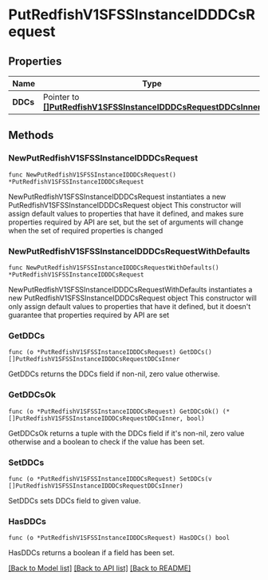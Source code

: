 # PutRedfishV1SFSSInstanceIDDDCsRequest

## Properties

Name | Type | Description | Notes
------------ | ------------- | ------------- | -------------
**DDCs** | Pointer to [**[]PutRedfishV1SFSSInstanceIDDDCsRequestDDCsInner**](PutRedfishV1SFSSInstanceIDDDCsRequestDDCsInner.md) |  | [optional] 

## Methods

### NewPutRedfishV1SFSSInstanceIDDDCsRequest

`func NewPutRedfishV1SFSSInstanceIDDDCsRequest() *PutRedfishV1SFSSInstanceIDDDCsRequest`

NewPutRedfishV1SFSSInstanceIDDDCsRequest instantiates a new PutRedfishV1SFSSInstanceIDDDCsRequest object
This constructor will assign default values to properties that have it defined,
and makes sure properties required by API are set, but the set of arguments
will change when the set of required properties is changed

### NewPutRedfishV1SFSSInstanceIDDDCsRequestWithDefaults

`func NewPutRedfishV1SFSSInstanceIDDDCsRequestWithDefaults() *PutRedfishV1SFSSInstanceIDDDCsRequest`

NewPutRedfishV1SFSSInstanceIDDDCsRequestWithDefaults instantiates a new PutRedfishV1SFSSInstanceIDDDCsRequest object
This constructor will only assign default values to properties that have it defined,
but it doesn't guarantee that properties required by API are set

### GetDDCs

`func (o *PutRedfishV1SFSSInstanceIDDDCsRequest) GetDDCs() []PutRedfishV1SFSSInstanceIDDDCsRequestDDCsInner`

GetDDCs returns the DDCs field if non-nil, zero value otherwise.

### GetDDCsOk

`func (o *PutRedfishV1SFSSInstanceIDDDCsRequest) GetDDCsOk() (*[]PutRedfishV1SFSSInstanceIDDDCsRequestDDCsInner, bool)`

GetDDCsOk returns a tuple with the DDCs field if it's non-nil, zero value otherwise
and a boolean to check if the value has been set.

### SetDDCs

`func (o *PutRedfishV1SFSSInstanceIDDDCsRequest) SetDDCs(v []PutRedfishV1SFSSInstanceIDDDCsRequestDDCsInner)`

SetDDCs sets DDCs field to given value.

### HasDDCs

`func (o *PutRedfishV1SFSSInstanceIDDDCsRequest) HasDDCs() bool`

HasDDCs returns a boolean if a field has been set.


[[Back to Model list]](../README.md#documentation-for-models) [[Back to API list]](../README.md#documentation-for-api-endpoints) [[Back to README]](../README.md)


